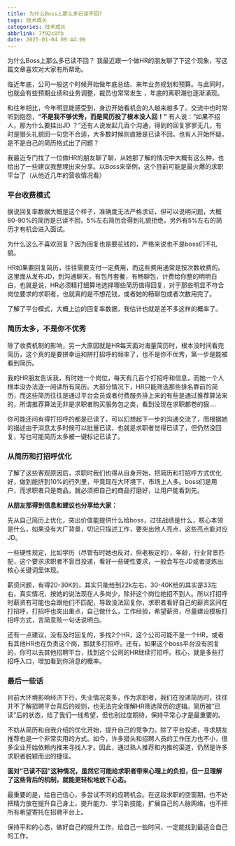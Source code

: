 ```yaml
---
title: 为什么Boss上那么多已读不回?
tags: 技术成长
categories: 技术成长
abbrlink: 7f92c8fb
date: 2025-01-04 09:44:09
---
```


为什么Boss上那么多已读不回？ 我最近跟一个做HR的朋友聊了下这个现象，写这篇文章喜欢对大家有所帮助。

临近年底，公司一般这个时候开始做年底总结、来年业务规划和预算。与此同时，也就会有些预期业绩和业务调整，裁员也常常发生 ，年底的离职潮也逐渐涌现。

和往年相比，今年明显能感受到，身边开始看机会的人越来越多了。交流中也时常听到抱怨，**“不是我不够优秀，而是简历投了根本没人回！”** 有人说：“如果不招人，那为什么要挂出JD ？”还有人说发起几百个沟通，得到的回复寥寥无几，有时是猎头礼貌回一句您不合适，大多数时候则直接是已读不回。也有人开始怀疑，是不是自己的简历格式出了问题？

我最近专门找了一位做HR的朋友聊了聊，从她那了解的情况中大概有这么种，也给出了一些建议我整理出来分享。以Boss来举例，这个目前可能是最火爆的求职平台了（从他近几年的营收情况看）

### **平台收费模式**

据说回复率数据大概是这个样子，准确度无法严格求证，但可以说明问题，大概80-90%的简历是已读不回，5%左右简历会得到礼貌拒绝，另外有5%左右的简历才有机会进入面试。

为什么这么不喜欢回复？因为回复也是要花钱的，严格来说也不是boss们不礼貌。

HR如果要回复简历，往往需要支付一定费用，而这些费用通常是按次数收费的。这里面从发布JD，到沟通聊天，有包月套餐，有畅聊包，计费给你整的明明白白，也就是说，HR必须精打细算地选择哪些简历值得回复，对于那些明显不符合岗位要求的求职者，也就真的是不想花钱，或者她的畅聊包或者次数用完了。

了解了平台模式，大概上边的回复率数据，我估计也就是差不多这样的概率了。

### **简历太多，不是你不优秀**

除了收费机制的影响，另一大原因就是HR每天面对海量简历时，根本没时间看完简历，这个真的是要拼幸运和拼打招呼的频率了，也不是你不优秀，第一步是能被看到简历。

我的HR朋友告诉我，有时她一个岗位，每天有几百个打招呼和信息，而她一个人根本没办法逐一阅读所有简历。大部分情况下，HR只能筛选那些排名靠前的简历，而这些简历往往是通过平台会员或者付费服务排上来的有些是通过推荐算法来的，所谓推荐算法无非是求职者购买服务包之类，看到没现在求职都卷的狠….

你可能还问有得打招呼的都是已读了，可以幻想起下一步的沟通交流了，而根据她的描述由于消息太多时候可以批量已读，也就是求职者觉得已读了，但仍然没回复，写也可能简历太多被一键标记已读了。

### **从简历和打招呼优化**

了解了这些客观原因后，求职时我们也得从自身开始，把简历和打招呼方式优化好，做到能挤到10%的行列里，毕竟现在大环境下，市场上人多。boss们是用户，而求职者只是商品，就必须把自己的商品打磨好，让用户能看到先。

**从朋友那得到信息和建议也分享给大家：**

先从自己简历上优化，突出价值能提供什么给boss，过往战绩是什么，核心本领是什么，如果没有大厂背景，切记只描述工作，要突出他人亮点，这些亮点能对应JD。

一些硬性规定，比如学历（尽管有时她也反对，但老板定的），年龄，行业背景匹配，这个要求求职者不盲目投递，看好一些硬性要求，一般会写在JD或者提炼出核心关键词里体现。

薪资问题，有得20-30K的，其实只能给到22k左右，30-40K给的其实是33左右，真实情况，按她的说法现在人多岗少，除非这个岗位她招不到人。所以打招呼时薪资有可能也会跟他们不匹配，导致没法回复你，求职者看好自己的薪资区间在打招呼，打招呼也突出重点，自己做什么，工作经验，希望薪资，尽量建设模板打招呼方式，言简意赅一句话说明白。

还有一点建议，没有及时回复的，多找2个HR，这个公司可能不是一个HR，或者有其他HR也在负责这个岗，那就多打招呼。还有，如果这个boss平台没有回复的，你可以去其他招聘平台，找到这个公司的HR继续打招呼。核心，就是多些打招呼入口，增加看到你消息的概率。

### **最后一些话**

目前大环境影响经济下行，失业情况变多，作为求职者，我们在投递简历时，往往并不了解招聘平台背后的规则，也无法完全理解HR筛选简历的逻辑。简历被“已读”后的状态，给了我们一线希望，但也别过度期待，保持平常心才是最重要的。

不妨从简历和自我介绍的优化开始，提升自己的竞争力。除了平台投递，寻求朋友推荐也是一个非常实用的方式。如今，许多猎头和招聘人员的工作压力也不小，很多企业开始依赖内推来寻找人才。因此，通过熟人推荐和内推的渠道，仍然是许多求职者脱颖而出的捷径。

**面对“已读不回”这种情况，虽然它可能给求职者带来心理上的负担，但一旦理解了这些背后的机制，就能更轻松地放下心态。**

最重要的是，给自己信心，多尝试不同的应聘机会。在这段求职的空窗期，也不妨把精力放在提升自己身上，提升能力、学习新技能，扩展自己的人脉网络，也不把所有希望寄托在招聘平台上。

保持平和的心态，做好自己的提升工作，给自己一些时间，一定能找到最适合自己的工作。

